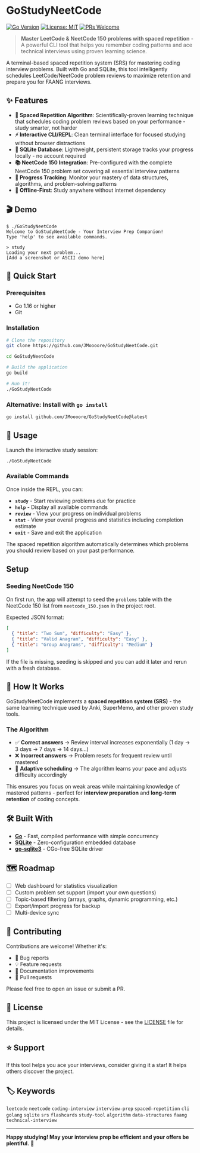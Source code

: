 # GoStudyNeetCode

[![Go Version](https://img.shields.io/badge/Go-1.16+-00ADD8?style=flat&logo=go)](https://go.dev/)
[![License: MIT](https://img.shields.io/badge/License-MIT-yellow.svg)](https://opensource.org/licenses/MIT)
[![PRs Welcome](https://img.shields.io/badge/PRs-welcome-brightgreen.svg)](http://makeapullrequest.com)

> **Master LeetCode & NeetCode 150 problems with spaced repetition** - A powerful CLI tool that helps you remember coding patterns and ace technical interviews using proven learning science.

A terminal-based spaced repetition system (SRS) for mastering coding interview problems. Built with Go and SQLite, this tool intelligently schedules LeetCode/NeetCode problem reviews to maximize retention and prepare you for FAANG interviews.

## ✨ Features

- **🧠 Spaced Repetition Algorithm**: Scientifically-proven learning technique that schedules coding problem reviews based on your performance - study smarter, not harder
- **⚡ Interactive CLI/REPL**: Clean terminal interface for focused studying without browser distractions
- **💾 SQLite Database**: Lightweight, persistent storage tracks your progress locally - no account required
- **📚 NeetCode 150 Integration**: Pre-configured with the complete NeetCode 150 problem set covering all essential interview patterns
- **🎯 Progress Tracking**: Monitor your mastery of data structures, algorithms, and problem-solving patterns
- **🚀 Offline-First**: Study anywhere without internet dependency

## 🎬 Demo

```
$ ./GoStudyNeetCode
Welcome to GoStudyNeetCode - Your Interview Prep Companion!
Type 'help' to see available commands.

> study
Loading your next problem...
[Add a screenshot or ASCII demo here]
```

<!-- TODO: Add demo GIF or screenshot -->

## 🚀 Quick Start

### Prerequisites
- Go 1.16 or higher
- Git

### Installation

```bash
# Clone the repository
git clone https://github.com/JMoooore/GoStudyNeetCode.git

cd GoStudyNeetCode

# Build the application
go build

# Run it!
./GoStudyNeetCode
```

### Alternative: Install with `go install`

```bash
go install github.com/JMoooore/GoStudyNeetCode@latest
```

## 📖 Usage

Launch the interactive study session:
```bash
./GoStudyNeetCode
```

### Available Commands
Once inside the REPL, you can:
- **`study`** - Start reviewing problems due for practice
- **`help`** - Display all available commands
- **`review`** - View your progress on individual problems
- **`stat`** - View your overall progress and statistics including completion estimate
- **`exit`** - Save and exit the application

The spaced repetition algorithm automatically determines which problems you should review based on your past performance.

## Setup

### Seeding NeetCode 150

On first run, the app will attempt to seed the `problems` table with the NeetCode 150 list from `neetcode_150.json` in the project root.

Expected JSON format:
```json
[
  { "title": "Two Sum", "difficulty": "Easy" },
  { "title": "Valid Anagram", "difficulty": "Easy" },
  { "title": "Group Anagrams", "difficulty": "Medium" }
]
```

If the file is missing, seeding is skipped and you can add it later and rerun with a fresh database.

## 🧪 How It Works

GoStudyNeetCode implements a **spaced repetition system (SRS)** - the same learning technique used by Anki, SuperMemo, and other proven study tools.

### The Algorithm
- ✅ **Correct answers** → Review interval increases exponentially (1 day → 3 days → 7 days → 14 days...)
- ❌ **Incorrect answers** → Problem resets for frequent review until mastered
- 🎯 **Adaptive scheduling** → The algorithm learns your pace and adjusts difficulty accordingly

This ensures you focus on weak areas while maintaining knowledge of mastered patterns - perfect for **interview preparation** and **long-term retention** of coding concepts.

## 🛠️ Built With

- **[Go](https://go.dev/)** - Fast, compiled performance with simple concurrency
- **[SQLite](https://www.sqlite.org/)** - Zero-configuration embedded database
- **[go-sqlite3](https://github.com/mattn/go-sqlite3)** - CGo-free SQLite driver

## 🗺️ Roadmap

- [ ] Web dashboard for statistics visualization
- [ ] Custom problem set support (import your own questions)
- [ ] Topic-based filtering (arrays, graphs, dynamic programming, etc.)
- [ ] Export/import progress for backup
- [ ] Multi-device sync

## 🤝 Contributing

Contributions are welcome! Whether it's:
- 🐛 Bug reports
- 💡 Feature requests
- 📝 Documentation improvements
- 🔧 Pull requests

Please feel free to open an issue or submit a PR.

## 📄 License

This project is licensed under the MIT License - see the [LICENSE](LICENSE) file for details.

## ⭐ Support

If this tool helps you ace your interviews, consider giving it a star! It helps others discover the project.

## 🏷️ Keywords

`leetcode` `neetcode` `coding-interview` `interview-prep` `spaced-repetition` `cli` `golang` `sqlite` `srs` `flashcards` `study-tool` `algorithm` `data-structures` `faang` `technical-interview`

---

**Happy studying! May your interview prep be efficient and your offers be plentiful.** 🎯
